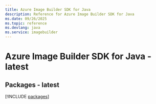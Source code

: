 ```yaml
---
title: Azure Image Builder SDK for Java
description: Reference for Azure Image Builder SDK for Java
ms.date: 09/26/2025
ms.topic: reference
ms.devlang: java
ms.service: imagebuilder
---
```

# Azure Image Builder SDK for Java - latest
## Packages - latest
[!INCLUDE [packages](image-builder-index.md)]